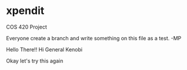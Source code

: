 # xpendit
COS 420 Project

Everyone create a branch and write something on this file as a test. -MP


Hello There!!
Hi
General Kenobi

Okay let's try this again
